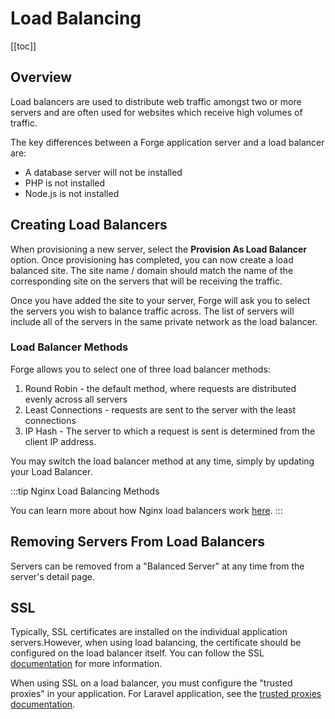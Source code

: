 # Load Balancing

[[toc]]

## Overview

Load balancers are used to distribute web traffic amongst two or more servers and are often used for websites which receive high volumes of traffic.

The key differences between a Forge application server and a load balancer are:

- A database server will not be installed
- PHP is not installed
- Node.js is not installed

## Creating Load Balancers

When provisioning a new server, select the **Provision As Load Balancer** option. Once provisioning has completed, you can now create a load balanced site. The site name / domain should match the name of the corresponding site on the servers that will be receiving the traffic.

Once you have added the site to your server, Forge will ask you to select the servers you wish to balance traffic across. The list of servers will include all of the servers in the same private network as the load balancer.

### Load Balancer Methods

Forge allows you to select one of three load balancer methods:

1. Round Robin - the default method, where requests are distributed evenly across all servers
2. Least Connections - requests are sent to the server with the least connections
3. IP Hash - The server to which a request is sent is determined from the client IP address.

You may switch the load balancer method at any time, simply by updating your Load Balancer.

:::tip Nginx Load Balancing Methods

You can learn more about how Nginx load balancers work [here](https://docs.nginx.com/nginx/admin-guide/load-balancer/http-load-balancer/#method).
:::

## Removing Servers From Load Balancers

Servers can be removed from a "Balanced Server" at any time from the server's detail page.

## SSL

Typically, SSL certificates are installed on the individual application servers.However, when using load balancing, the certificate should be configured on the load balancer itself. You can follow the SSL [documentation](/1.0/sites/ssl.html#ssl) for more information.

When using SSL on a load balancer, you must configure the "trusted proxies" in your application. For Laravel application, see the [trusted proxies documentation](https://laravel.com/docs/requests#configuring-trusted-proxies).
